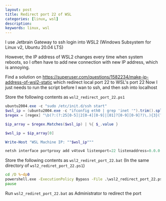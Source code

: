 ```yaml
---
layout: post
title: Redirect port 22 of WSL
categories: [linux, wsl]
description:
keywords: linux, wsl
---
```


I use Jetbrain Gateway to ssh login into WSL2 (Windows Subsystem for Linux v2, Ubuntu 20.04 LTS)

However, the IP address of WSL2 changes every time when system reboots,
so I often have to add new connection with new IP address, which is annoying.

Find a solution on https://superuser.com/questions/1582234/make-ip-address-of-wsl2-static
which redirect local port 22 to WSL's port 22
Now I just needs to run the script before I wan to ssh,
and then ssh into localhost

Store the following contents as `wsl2_redirect_port_22.ps1`

```powershell
ubuntu2004.exe -c "sudo /etc/init.d/ssh start"
$wsl_ip = (ubuntu2004.exe -c "ifconfig eth0 | grep 'inet '").trim().split()| where {$_}
$regex = [regex] "\b(?:(?:25[0-5]|2[0-4][0-9]|[01]?[0-9][0-9]?)\.){3}(?:25[0-5]|2[0-4][0-9]|[01]?[0-9][0-9]?)\b"

$ip_array = $regex.Matches($wsl_ip) | %{ $_.value }

$wsl_ip = $ip_array[0]

Write-Host "WSL Machine IP: ""$wsl_ip"""

netsh interface portproxy add v4tov4 listenport=22 listenaddress=0.0.0.0 connectport=22 connectaddress=$wsl_ip
```

Store the following contents as `wsl2_rediret_port_22.bat` (In the same directory of `wsl2_rediret_port_22.ps1`)

```bat
cd /D %~dp0
powershell.exe -ExecutionPolicy Bypass -File .\wsl2_redirect_port_22.ps1
pause
```

Run `wsl2_rediret_port_22.bat` as Administrator to redirect the port
